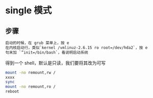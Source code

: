 # single 模式

## 步骤

```sh
启动的时候，在 grub 菜单上，按 e
在内核启动行，类似`kernel /vmlinuz-2.6.15 ro root=/dev/hda2`，按 e
句末加 `”init=/bin/bash`，看说明启动系统
```

得到一个 shell，默认是只读，我们要将其改为可写

```sh
mount -no remount,rw /
xxxx
sync
mount -no remount,ro /
reboot
```
